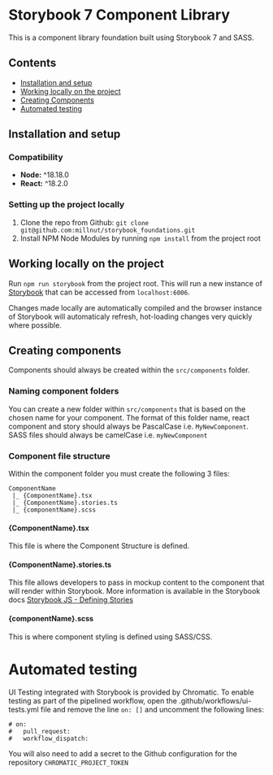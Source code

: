 # Storybook 7 Component Library

This is a component library foundation built using Storybook 7 and SASS.

## Contents

- [Installation and setup](#installation-and-setup)
- [Working locally on the project](#working-locally-on-the-project)
- [Creating Components](#creating-components)
- [Automated testing](#automated-testing)

## Installation and setup

### Compatibility

- **Node:** ^18.18.0
- **React:** ^18.2.0

### Setting up the project locally

1. Clone the repo from Github: `git clone git@github.com:millnut/storybook_foundations.git`
2. Install NPM Node Modules by running `npm install` from the project root

## Working locally on the project

Run `npm run storybook` from the project root. This will run a new instance of [Storybook](https://storybook.js.org/) that can be accessed from `localhost:6006`.

Changes made locally are automatically compiled and the browser instance of Storybook will automaticaly refresh, hot-loading changes very quickly where possible.

## Creating components

Components should always be created within the `src/components` folder.

### Naming component folders

You can create a new folder within `src/components` that is based on the chosen name for your component. The format of this folder name, react component and story should always be PascalCase i.e. `MyNewComponent`. SASS files should always be camelCase i.e. `myNewComponent`

### Component file structure

Within the component folder you must create the following 3 files:

```
ComponentName
 |_ {ComponentName}.tsx
 |_ {ComponentName}.stories.ts
 |_ {componentName}.scss
```

#### {ComponentName}.tsx

This file is where the Component Structure is defined.

#### {ComponentName}.stories.ts

This file allows developers to pass in mockup content to the component that will render within Storybook. More information is available in the Storybook docs [Storybook JS - Defining Stories](https://storybook.js.org/docs/react/writing-stories/introduction#defining-stories)

#### {componentName}.scss

This is where component styling is defined using SASS/CSS.

# Automated testing

UI Testing integrated with Storybook is provided by Chromatic. To enable testing as part of the pipelined workflow, open the .github/workflows/ui-tests.yml file and remove the line `on: []` and uncomment the following lines:

```
# on:
#   pull_request:
#   workflow_dispatch:
```

You will also need to add a secret to the Github configuration for the repository `CHROMATIC_PROJECT_TOKEN`
